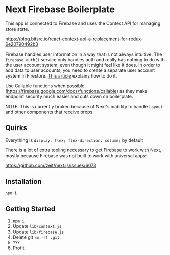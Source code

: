 # Next Firebase Boilerplate

This app is connected to Firebase and uses the Context API for managing store state.

https://blog.bitsrc.io/react-context-api-a-replacement-for-redux-6e20790492b3

Firebase handles user information in a way that is not always intuitive. The `firebase.auth()` service only handles auth and really has nothing to do with the user account system, even though it might feel like it does. In order to add data to user accounts, you need to create a separate user account system in Firestore. [This article](https://bigcodenerd.org/create-user-profile-firestore-authentication/) explains how to do it.

Use Callable functions when possible (https://firebase.google.com/docs/functions/callable) as they make endpoint security much easier and cuts down on boilerplate.

NOTE: This is currently broken because of Next's inability to handle `Layout` and other components that receive props.

## Quirks

Everything is `display: flex; flex-direction: column;` by default

There is a lot of extra tooling necessary to get Firebase to work with Next, mostly because Firebase was not built to work with universal apps:

https://github.com/zeit/next.js/issues/6073

## Installation

`npm i`

## Getting Started

1. `npm i`
2. Update `lib/context.js`
3. Update `lib/firebase.js`
4. Delete git `rm -rf .git`
4. ???
5. Profit